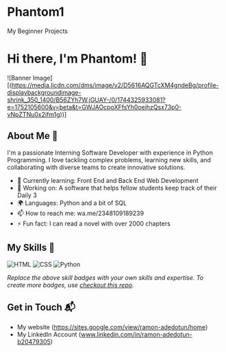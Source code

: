 # Phantom1
My Beginner Projects
# Hi there, I'm Phantom! 👋

![Banner Image][(https://media.licdn.com/dms/image/v2/D5616AQGTcXM4gndeBg/profile-displaybackgroundimage-shrink_350_1400/B56ZYh7W.jGUAY-/0/1744325933081?e=1752105600&v=beta&t=GWJAOcpoXFfsYh0oeihzQsx73p0-vNpZTNu0x2ifm1g))]

## About Me 🚀

I'm a passionate Interning Software Developer with experience in Python Programming. I love tackling complex problems, learning new skills, and collaborating with diverse teams to create innovative solutions.

- 🌱 Currently learning: Front End and Back End Web Development
- 🔭 Working on: A software that helps fellow students keep track of their Daily 3
- 🌍 Languages: Python and a bit of SQL
- 📫 How to reach me: wa.me/2348109189239
- ⚡ Fun fact: I can read a novel with over 2000 chapters

## My Skills 🧠

![HTML](https://img.shields.io/badge/-HTML-E34F26?style=flat-square&logo=html5&logoColor=white)
![CSS](https://img.shields.io/badge/-CSS-1572B6?style=flat-square&logo=css3&logoColor=white)
![Python](https://img.shields.io/badge/Python-FFD43B?style=for-the-badge&logo=python&logoColor=blue)


*Replace the above skill badges with your own skills and expertise. To create more badges, use [checkout this repo](https://github.com/alexandresanlim/Badges4-README.md-Profile).*


## Get in Touch 📬

- My website (https://sites.google.com/view/ramon-adedotun/home)
- My LinkedIn Account (www.linkedin.com/in/ramon-adedotun-b20479305)



